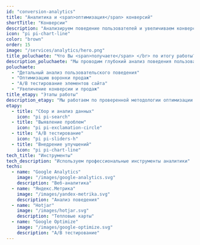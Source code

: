 ```yaml
---
id: "conversion-analytics"
title: "Аналитика и <span>оптимизация</span> конверсий"
shortTitle: "Конверсии"
description: "Анализируем поведение пользователей и увеличиваем конверсию сайта"
icon: "pi pi-chart-line"
color: "brown"
order: 15
image: "/services/analytics/hero.png"
title_poluchaete: "Что Вы <span>получаете</span> </br> по итогу работы?"
description_poluchaete: "Мы проводим глубокий анализ поведения пользователей для увеличения конверсий:"
poluchaete:
  - "Детальный анализ пользовательского поведения"
  - "Оптимизацию воронки продаж"
  - "A/B тестирование элементов сайта"
  - "Увеличение конверсии и продаж"
title_etapy: "Этапы работы"
description_etapy: "Мы работаем по проверенной методологии оптимизации конверсий"
etapy:
  - title: "Сбор и анализ данных"
    icon: "pi pi-search"
  - title: "Выявление проблем"
    icon: "pi pi-exclamation-circle"
  - title: "A/B тестирование"
    icon: "pi pi-sliders-h"
  - title: "Внедрение улучшений"
    icon: "pi pi-chart-line"
tech_title: "Инструменты"
tech_description: "Используем профессиональные инструменты аналитики"
techs:
  - name: "Google Analytics"
    image: "/images/google-analytics.svg"
    description: "Веб-аналитика"
  - name: "Яндекс.Метрика"
    image: "/images/yandex-metrika.svg"
    description: "Анализ поведения"
  - name: "Hotjar"
    image: "/images/hotjar.svg"
    description: "Тепловые карты"
  - name: "Google Optimize"
    image: "/images/google-optimize.svg"
    description: "A/B тестирование"
---
```

